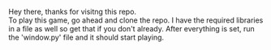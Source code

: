 Hey there, thanks for visitng this repo. \
To play this game, go ahead and clone the repo.
I have the required libraries in a file as well so get that if you don't already.
After everything is set, run the 'window.py' file and it should start playing.
